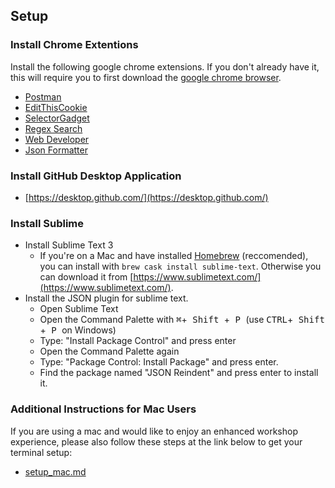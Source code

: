 ## Setup

### Install Chrome Extentions
Install the following google chrome extensions. If you don't already have it, this will require you to first download the [google chrome browser](https://www.google.com/chrome/).

* [Postman](https://chrome.google.com/webstore/detail/postman/fhbjgbiflinjbdggehcddcbncdddomop?hl=en)
* [EditThisCookie](https://chrome.google.com/webstore/detail/editthiscookie/fngmhnnpilhplaeedifhccceomclgfbg?hl=en)
* [SelectorGadget](https://chrome.google.com/webstore/detail/selectorgadget/mhjhnkcfbdhnjickkkdbjoemdmbfginb)
* [Regex Search](https://chrome.google.com/webstore/detail/regex-search/bcdabfmndggphffkchfdcekcokmbnkjl?hl=en)
* [Web Developer](https://chrome.google.com/webstore/detail/web-developer/bfbameneiokkgbdmiekhjnmfkcnldhhm?hl=en-US)
* [Json Formatter](https://chrome.google.com/webstore/detail/json-formatter/bcjindcccaagfpapjjmafapmmgkkhgoa)

### Install GitHub Desktop Application

* [https://desktop.github.com/](https://desktop.github.com/)

### Install Sublime
- Install Sublime Text 3
	- If you're on a Mac and have installed [Homebrew](https://brew.sh/) (reccomended), you can install with `brew cask install sublime-text`. Otherwise you can download it from [https://www.sublimetext.com/](https://www.sublimetext.com/).
- Install the JSON plugin for sublime text.
	- Open Sublime Text
	- Open the Command Palette with <kbd>⌘</kbd>+<kbd> Shift </kbd>+<kbd> P </kbd> (use <kbd>CTRL</kbd>+<kbd> Shift </kbd>+<kbd> P </kbd> on Windows)
	- Type: "Install Package Control" and press enter
	- Open the Command Palette again
	- Type: "Package Control: Install Package" and press enter.
	- Find the package named "JSON Reindent" and press enter to install it.

### Additional Instructions for Mac Users

If you are using a mac and would like to enjoy an enhanced workshop experience, please also follow these steps at the link below to get your terminal setup:

* [setup_mac.md](setup_mac.md)